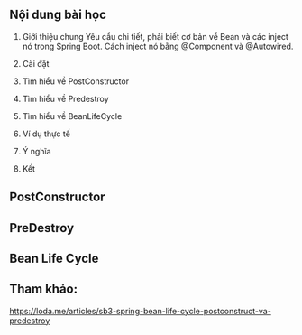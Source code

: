 ## Nội dung bài học
1. Giới thiệu chung
   Yêu cầu chi tiết, phải biết cơ bản về Bean và các inject nó trong Spring Boot.
   Cách inject nó bằng @Component và @Autowired. 
2. Cài đặt

3. Tìm hiểu về PostConstructor

4. Tìm hiểu về Predestroy

5. Tìm hiểu về BeanLifeCycle

6. Ví dụ thực tế

7. Ý nghĩa

8. Kết

## PostConstructor

## PreDestroy

## Bean Life Cycle

## Tham khảo:
https://loda.me/articles/sb3-spring-bean-life-cycle-postconstruct-va-predestroy
